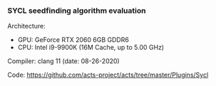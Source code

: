 ### SYCL seedfinding algorithm evaluation

Architecture:
 * GPU: GeForce RTX 2060 6GB GDDR6
 * CPU: Intel i9-9900K (16M Cache, up to 5.00 GHz)

Compiler: clang 11 (date: 08-26-2020)

Code: https://github.com/acts-project/acts/tree/master/Plugins/Sycl
